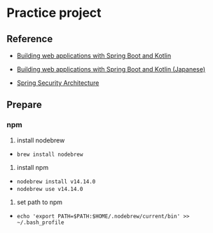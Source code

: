# Practice project

## Reference
* [Building web applications with Spring Boot and Kotlin](https://spring.io/guides/tutorials/spring-boot-kotlin/)
* [Building web applications with Spring Boot and Kotlin (Japanese)](https://spring.pleiades.io/guides/tutorials/spring-boot-kotlin/)

* [Spring Security Architecture](https://spring.io/guides/topicals/spring-security-architecture/)

## Prepare
### npm
1. install nodebrew
  - `brew install nodebrew`
1. install npm
  - `nodebrew install v14.14.0`
  - `nodebrew use v14.14.0`
1. set path to npm
  - `echo 'export PATH=$PATH:$HOME/.nodebrew/current/bin' >> ~/.bash_profile`
